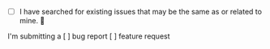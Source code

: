 - [ ] I have searched for existing issues that may be the same as or related to mine. 👼

I'm submitting a [ ] bug report [ ] feature request
